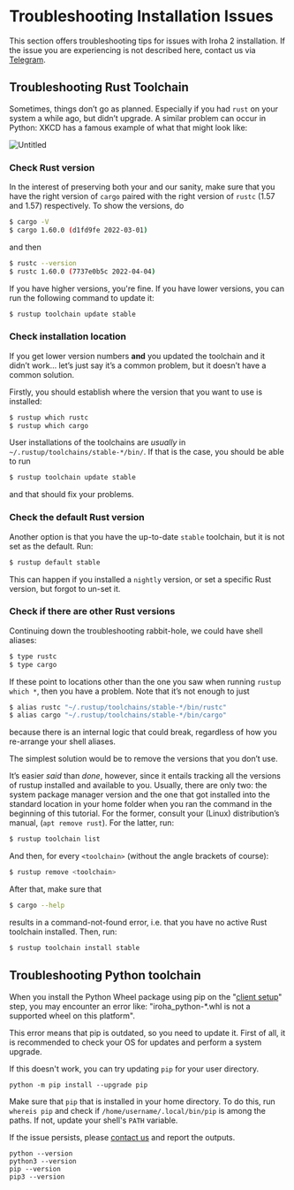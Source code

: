 # Troubleshooting Installation Issues

This section offers troubleshooting tips for issues with Iroha 2
installation. If the issue you are experiencing is not described here,
contact us via [Telegram](https://t.me/hyperledgeriroha).

<!-- TODO: add -->

## Troubleshooting Rust Toolchain

Sometimes, things don’t go as planned. Especially if you had `rust` on your
system a while ago, but didn’t upgrade. A similar problem can occur in
Python: XKCD has a famous example of what that might look like:

<div class="flex justify-center">

<!-- FIXME untitled -->

![Untitled](/img/install-troubles.png)

</div>

### Check Rust version

In the interest of preserving both your and our sanity, make sure that you
have the right version of `cargo` paired with the right version of `rustc`
(1.57 and 1.57) respectively. To show the versions, do

```bash
$ cargo -V
$ cargo 1.60.0 (d1fd9fe 2022-03-01)
```

and then

```bash
$ rustc --version
$ rustc 1.60.0 (7737e0b5c 2022-04-04)
```

If you have higher versions, you're fine. If you have lower versions, you
can run the following command to update it:

```bash
$ rustup toolchain update stable
```

### Check installation location

If you get lower version numbers **and** you updated the toolchain and it
didn’t work… let’s just say it’s a common problem, but it doesn’t have a
common solution.

Firstly, you should establish where the version that you want to use is
installed:

```bash
$ rustup which rustc
$ rustup which cargo
```

User installations of the toolchains are _usually_ in
`~/.rustup/toolchains/stable-*/bin/`. If that is the case, you should be
able to run

```bash
$ rustup toolchain update stable
```

and that should fix your problems.

### Check the default Rust version

Another option is that you have the up-to-date `stable` toolchain, but it
is not set as the default. Run:

```bash
$ rustup default stable
```

This can happen if you installed a `nightly` version, or set a specific
Rust version, but forgot to un-set it.

### Check if there are other Rust versions

Continuing down the troubleshooting rabbit-hole, we could have shell
aliases:

```bash
$ type rustc
$ type cargo
```

If these point to locations other than the one you saw when running
`rustup which *`, then you have a problem. Note that it’s not enough to
just

```bash
$ alias rustc "~/.rustup/toolchains/stable-*/bin/rustc"
$ alias cargo "~/.rustup/toolchains/stable-*/bin/cargo"
```

because there is an internal logic that could break, regardless of how you
re-arrange your shell aliases.

The simplest solution would be to remove the versions that you don’t use.

It’s easier _said_ than _done_, however, since it entails tracking all the
versions of rustup installed and available to you. Usually, there are only
two: the system package manager version and the one that got installed into
the standard location in your home folder when you ran the command in the
beginning of this tutorial. For the former, consult your (Linux)
distribution’s manual, (`apt remove rust`). For the latter, run:

```bash
$ rustup toolchain list
```

And then, for every `<toolchain>` (without the angle brackets of course):

```bash
$ rustup remove <toolchain>
```

After that, make sure that

```bash
$ cargo --help
```

results in a command-not-found error, i.e. that you have no active Rust
toolchain installed. Then, run:

```bash
$ rustup toolchain install stable
```

## Troubleshooting Python toolchain

When you install the Python Wheel package using pip on the "[client setup](/guide/tutorials/python#_1-iroha-2-client-setup)" step, you may encounter an error like:
"iroha_python-*.whl is not a supported wheel on this platform".

This error means that pip is outdated, so you need to update it.
First of all, it is recommended to check your OS for updates and perform a system upgrade.

If this doesn't work, you can try updating `pip` for your user directory.

`python -m pip install --upgrade pip`

Make sure that `pip` that is installed in your home directory. To do this, run `whereis pip` and check if `/home/username/.local/bin/pip` is among the paths. If not, update your shell's `PATH` variable.

If the issue persists, please [contact us](/help/) and report the outputs.

```
python --version
python3 --version
pip --version
pip3 --version
```
